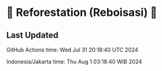 
# 🌳 Reforestation (Reboisasi) 🌲

## Last Updated

GitHub Actions time: Wed Jul 31 20:18:40 UTC 2024

Indonesia/Jakarta time: Thu Aug  1 03:18:40 WIB 2024
